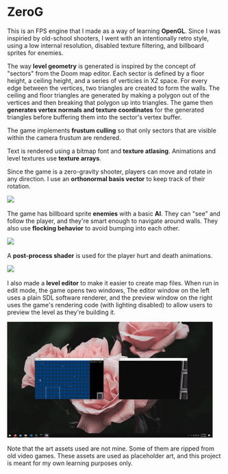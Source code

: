 # ZeroG
This is an FPS engine that I made as a way of learning **OpenGL**. Since I was inspiried by old-school shooters, I went with an intentionally retro style, using a low internal resolution, disabled texture filtering, and billboard sprites for enemies.

The way **level geometry** is generated is inspired by the concept of "sectors" from the Doom map editor. Each sector is defined by a floor height, a ceiling height, and a series of verticies in XZ space. For every edge between the vertices, two triangles are created to form the walls. The ceiling and floor triangles are generated by making a polygon out of the vertices and then breaking that polygon up into triangles. The game then **generates vertex normals and texture coordinates** for the generated triangles before buffering them into the sector's vertex buffer.

The game implements **frustum culling** so that only sectors that are visible within the camera frustum are rendered.

Text is rendered using a bitmap font and **texture atlasing**. Animations and level textures use **texture arrays**.

Since the game is a zero-gravity shooter, players can move and rotate in any direction. I use an **orthonormal basis vector** to keep track of their rotation.

![](./docs/0.gif)

The game has billboard sprite **enemies** with a basic **AI**. They can "see" and follow the player, and they're smart enough to navigate around walls. They also use **flocking behavior** to avoid bumping into each other.

![](./docs/1.gif)

A **post-process shader** is used for the player hurt and death animations.

![](./docs/2.gif)

I also made a **level editor** to make it easier to create map files. When run in edit mode, the game opens two windows, The editor window on the left uses a plain SDL software renderer, and the preview window on the right uses the game's rendering code (with lighting disabled) to allow users to preview the level as they're building it.

![](./docs/3.gif)

Note that the art assets used are not mine. Some of them are ripped from old video games. These assets are used as placeholder art, and this project is meant for my own learning purposes only.

